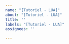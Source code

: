 ```yaml
---
name: "[Tutoriel - LUA]"
about: "[Tutoriel - LUA]"
title: ''
labels: "[Tutoriel - LUA]"
assignees: ''

---
```



